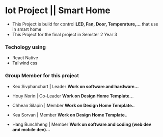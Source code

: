 # Iot Project || Smart Home 

- This Project is build for control **LED, Fan, Door, Temperature,...** that use in smart home 
- This Project for the final project in Semster 2 Year 3  


### Techology using
- React Native
- Tailwind css

### Group Member for this project 
- Keo Sivphanchart | Leader **Work on software and hardware...**

- Houy Norin | Co-Leader **Work on Design Home Template...**

- Chhean Silapin | Member **Work on Design Home Template..**

- Kea Sorvan | Member **Work on Design Home Template..**

- Hang Bunchheng | Member **Work on software and coding (web dev and mobile dev)...**


